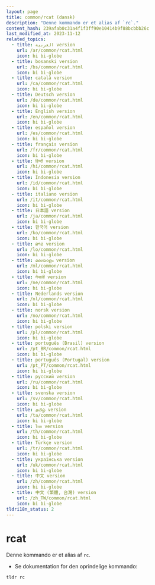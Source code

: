 ```yaml
---
layout: page
title: common/rcat (dansk)
description: "Denne kommando er et alias af `rc`."
content_hash: 239afab0c31a4f1f3ff90e10414b9f88bcbbb26c
last_modified_at: 2023-11-12
related_topics:
  - title: العربية version
    url: /ar/common/rcat.html
    icon: bi bi-globe
  - title: bosanski version
    url: /bs/common/rcat.html
    icon: bi bi-globe
  - title: català version
    url: /ca/common/rcat.html
    icon: bi bi-globe
  - title: Deutsch version
    url: /de/common/rcat.html
    icon: bi bi-globe
  - title: English version
    url: /en/common/rcat.html
    icon: bi bi-globe
  - title: español version
    url: /es/common/rcat.html
    icon: bi bi-globe
  - title: français version
    url: /fr/common/rcat.html
    icon: bi bi-globe
  - title: हिन्दी version
    url: /hi/common/rcat.html
    icon: bi bi-globe
  - title: Indonesia version
    url: /id/common/rcat.html
    icon: bi bi-globe
  - title: italiano version
    url: /it/common/rcat.html
    icon: bi bi-globe
  - title: 日本語 version
    url: /ja/common/rcat.html
    icon: bi bi-globe
  - title: 한국어 version
    url: /ko/common/rcat.html
    icon: bi bi-globe
  - title: ລາວ version
    url: /lo/common/rcat.html
    icon: bi bi-globe
  - title: മലയാളം version
    url: /ml/common/rcat.html
    icon: bi bi-globe
  - title: नेपाली version
    url: /ne/common/rcat.html
    icon: bi bi-globe
  - title: Nederlands version
    url: /nl/common/rcat.html
    icon: bi bi-globe
  - title: norsk version
    url: /no/common/rcat.html
    icon: bi bi-globe
  - title: polski version
    url: /pl/common/rcat.html
    icon: bi bi-globe
  - title: português (Brasil) version
    url: /pt_BR/common/rcat.html
    icon: bi bi-globe
  - title: português (Portugal) version
    url: /pt_PT/common/rcat.html
    icon: bi bi-globe
  - title: русский version
    url: /ru/common/rcat.html
    icon: bi bi-globe
  - title: svenska version
    url: /sv/common/rcat.html
    icon: bi bi-globe
  - title: தமிழ் version
    url: /ta/common/rcat.html
    icon: bi bi-globe
  - title: ไทย version
    url: /th/common/rcat.html
    icon: bi bi-globe
  - title: Türkçe version
    url: /tr/common/rcat.html
    icon: bi bi-globe
  - title: українська version
    url: /uk/common/rcat.html
    icon: bi bi-globe
  - title: 中文 version
    url: /zh/common/rcat.html
    icon: bi bi-globe
  - title: 中文 (繁體, 台灣) version
    url: /zh_TW/common/rcat.html
    icon: bi bi-globe
tldri18n_status: 2
---
```

# rcat

Denne kommando er et alias af `rc`.

- Se dokumentation for den oprindelige kommando:

`tldr rc`
